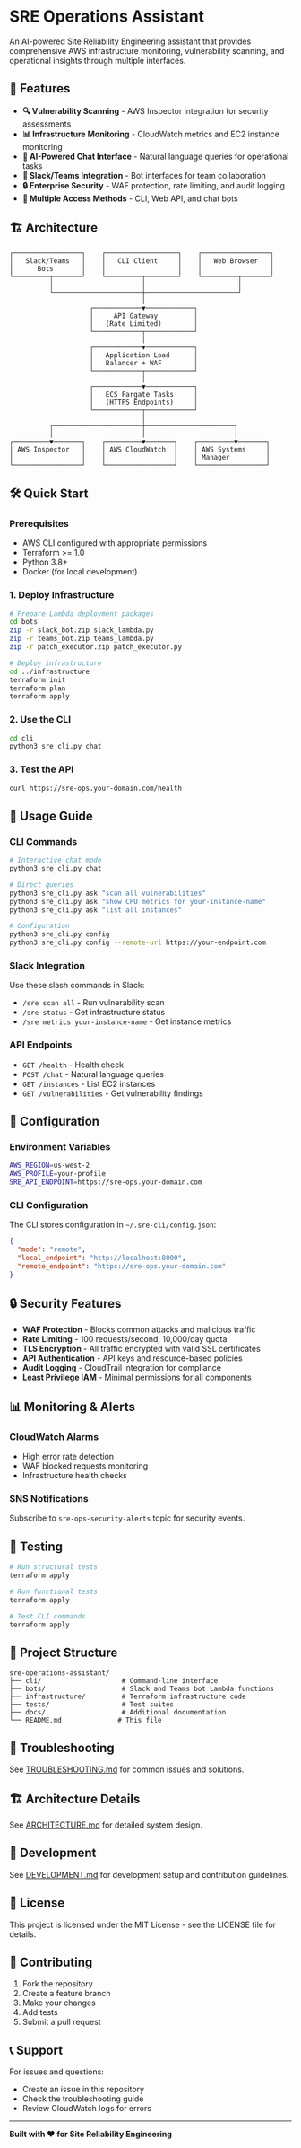 # SRE Operations Assistant

An AI-powered Site Reliability Engineering assistant that provides comprehensive AWS infrastructure monitoring, vulnerability scanning, and operational insights through multiple interfaces.

## 🚀 Features

- **🔍 Vulnerability Scanning** - AWS Inspector integration for security assessments
- **📊 Infrastructure Monitoring** - CloudWatch metrics and EC2 instance monitoring  
- **🤖 AI-Powered Chat Interface** - Natural language queries for operational tasks
- **💬 Slack/Teams Integration** - Bot interfaces for team collaboration
- **🔒 Enterprise Security** - WAF protection, rate limiting, and audit logging
- **📱 Multiple Access Methods** - CLI, Web API, and chat bots

## 🏗️ Architecture

```
┌─────────────────┐    ┌──────────────────┐    ┌─────────────────┐
│   Slack/Teams   │    │   CLI Client     │    │   Web Browser   │
│      Bots       │    │                  │    │                 │
└─────────┬───────┘    └─────────┬────────┘    └─────────┬───────┘
          │                      │                       │
          └──────────────────────┼───────────────────────┘
                                 │
                    ┌────────────▼────────────┐
                    │     API Gateway         │
                    │   (Rate Limited)        │
                    └────────────┬────────────┘
                                 │
                    ┌────────────▼────────────┐
                    │   Application Load      │
                    │   Balancer + WAF        │
                    └────────────┬────────────┘
                                 │
                    ┌────────────▼────────────┐
                    │   ECS Fargate Tasks     │
                    │   (HTTPS Endpoints)     │
                    └────────────┬────────────┘
                                 │
          ┌──────────────────────┼──────────────────────┐
          │                      │                      │
┌─────────▼───────┐    ┌─────────▼───────┐    ┌─────────▼───────┐
│ AWS Inspector   │    │ AWS CloudWatch  │    │ AWS Systems     │
│                 │    │                 │    │ Manager         │
└─────────────────┘    └─────────────────┘    └─────────────────┘
```

## 🛠️ Quick Start

### Prerequisites
- AWS CLI configured with appropriate permissions
- Terraform >= 1.0
- Python 3.8+
- Docker (for local development)

### 1. Deploy Infrastructure
```bash
# Prepare Lambda deployment packages
cd bots
zip -r slack_bot.zip slack_lambda.py
zip -r teams_bot.zip teams_lambda.py
zip -r patch_executor.zip patch_executor.py

# Deploy infrastructure
cd ../infrastructure
terraform init
terraform plan
terraform apply
```

### 2. Use the CLI
```bash
cd cli
python3 sre_cli.py chat
```

### 3. Test the API
```bash
curl https://sre-ops.your-domain.com/health
```

## 📖 Usage Guide

### CLI Commands
```bash
# Interactive chat mode
python3 sre_cli.py chat

# Direct queries
python3 sre_cli.py ask "scan all vulnerabilities"
python3 sre_cli.py ask "show CPU metrics for your-instance-name"
python3 sre_cli.py ask "list all instances"

# Configuration
python3 sre_cli.py config
python3 sre_cli.py config --remote-url https://your-endpoint.com
```

### Slack Integration
Use these slash commands in Slack:
- `/sre scan all` - Run vulnerability scan
- `/sre status` - Get infrastructure status
- `/sre metrics your-instance-name` - Get instance metrics

### API Endpoints
- `GET /health` - Health check
- `POST /chat` - Natural language queries
- `GET /instances` - List EC2 instances
- `GET /vulnerabilities` - Get vulnerability findings

## 🔧 Configuration

### Environment Variables
```bash
AWS_REGION=us-west-2
AWS_PROFILE=your-profile
SRE_API_ENDPOINT=https://sre-ops.your-domain.com
```

### CLI Configuration
The CLI stores configuration in `~/.sre-cli/config.json`:
```json
{
  "mode": "remote",
  "local_endpoint": "http://localhost:8000",
  "remote_endpoint": "https://sre-ops.your-domain.com"
}
```

## 🔒 Security Features

- **WAF Protection** - Blocks common attacks and malicious traffic
- **Rate Limiting** - 100 requests/second, 10,000/day quota
- **TLS Encryption** - All traffic encrypted with valid SSL certificates
- **API Authentication** - API keys and resource-based policies
- **Audit Logging** - CloudTrail integration for compliance
- **Least Privilege IAM** - Minimal permissions for all components

## 📊 Monitoring & Alerts

### CloudWatch Alarms
- High error rate detection
- WAF blocked requests monitoring
- Infrastructure health checks

### SNS Notifications
Subscribe to `sre-ops-security-alerts` topic for security events.

## 🧪 Testing

```bash
# Run structural tests
terraform apply

# Run functional tests
terraform apply

# Test CLI commands
terraform apply
```

## 📁 Project Structure

```
sre-operations-assistant/
├── cli/                    # Command-line interface
├── bots/                   # Slack and Teams bot Lambda functions
├── infrastructure/         # Terraform infrastructure code
├── tests/                  # Test suites
├── docs/                   # Additional documentation
└── README.md              # This file
```

## 🚨 Troubleshooting

See [TROUBLESHOOTING.md](docs/TROUBLESHOOTING.md) for common issues and solutions.

## 🏗️ Architecture Details

See [ARCHITECTURE.md](docs/ARCHITECTURE.md) for detailed system design.

## 🔧 Development

See [DEVELOPMENT.md](docs/DEVELOPMENT.md) for development setup and contribution guidelines.

## 📄 License

This project is licensed under the MIT License - see the LICENSE file for details.

## 🤝 Contributing

1. Fork the repository
2. Create a feature branch
3. Make your changes
4. Add tests
5. Submit a pull request

## 📞 Support

For issues and questions:
- Create an issue in this repository
- Check the troubleshooting guide
- Review CloudWatch logs for errors

---

**Built with ❤️ for Site Reliability Engineering**